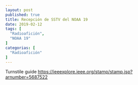 ```yaml
---
layout: post
published: true
title: Recepción de SSTV del NOAA 19
date: 2019-02-12
tags: [
  "Radioafición",
  "NOAA 19"
]
categorias: [
  "Radioafición"
]
---
```


Turnstile guide
https://ieeexplore.ieee.org/stamp/stamp.jsp?arnumber=5687522
